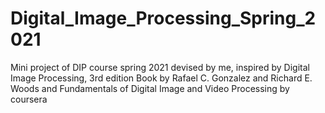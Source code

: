 # Digital_Image_Processing_Spring_2021
Mini project of DIP course spring 2021 devised by me, inspired by Digital Image Processing, 3rd edition
Book by Rafael C. Gonzalez and Richard E. Woods and Fundamentals of Digital Image and Video Processing by coursera

